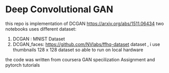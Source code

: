 # Deep Convolutional GAN
this repo is implementation of DCGAN https://arxiv.org/abs/1511.06434
two notebooks uses different dataset:
1. DCGAN : MNIST Dataset
2. DCGAN_faces: https://github.com/NVlabs/ffhq-dataset dataset , i use thumbnails 128 x 128 dataset so able to run on local hardware


the code was written from coursera GAN specilization Assignment and pytorch tutorials

